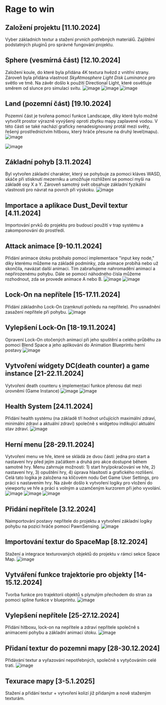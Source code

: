 # Rage to win

## Založení projektu [11.10.2024]
Vyber základních textur a stažení prvních potřebných materiálů. Zajištění podstatných pluginů pro správné fungování projektu.

## Sphere (vesmírná část) [12.10.2024]
Založení koule, do které byla přidána 4K textura hvězd z vnitřní strany. Zároveň byla přidána vlastnost *SkyAtmosphere Light Disk Luminance* pro světlo ve tmě.
Na závěr došlo k použití Directional Light, které osvětluje směrem od slunce pro simulaci svitu.
![image](https://github.com/user-attachments/assets/48a97b73-3cc0-4876-9e07-88307c8c059f) ![image](https://github.com/user-attachments/assets/cde79b57-db35-4fad-a391-25d6b854d3fc) ![image](https://github.com/user-attachments/assets/c2d999d4-bea7-48e9-b3b0-bef62810b6b6)




## Land (pozemní část) [19.10.2024]
Pozemní část je tvořena pomocí funkce Landscape, díky které bylo možné vytvořit prostor výrazně vyvýšený oproti zbytku mapy zaplavené vodou.
V této části se také nachází graficky nenadesignovaný protál mezi světy, řešený prostřednictvím hitboxu, který hráče přesune na druhý level(mapu).
![image](https://github.com/user-attachments/assets/537222c1-bfd3-4173-b8bd-02a21cb75471)

![image](https://github.com/user-attachments/assets/1271fd07-864d-44b2-aca0-f3419452a7f6)

## Základní pohyb [3.11.2024]
Byl vytvořen základní charakter, který se pohybuje za pomoci kláves WASD, skáče při stisknutí mezerníku a umožňuje rozhlížení se pomocí myši na základě osy X a Y. Zároveň samotný svět obsahuje základní fyzikální vlastnosti pro návrat na povrch při výskoku.
![image](https://github.com/user-attachments/assets/92447555-f98b-41d6-b974-01d3f547bbf8)

## Importace a aplikace Dust_Devil textur [4.11.2024]
Importování prvků do projektu pro budoucí použití v trap systému a zakomponování do prostředí.


## Attack animace [9-10.11.2024]
Přidání animace útoku probíhalo pomocí implementace "input key node," díky kterému můžeme na základě podmínky, zda animace probíhá nebo už skončila, navázat další animaci. Tím zabraňujeme nahromadění animací a nepřirozenému pohybu. Dále se pomocí náhodného čísla můžeme rozhodnout, zda se provede animace A nebo B.
![image](https://github.com/user-attachments/assets/cbc66c04-be60-4b7a-b121-ae639bf90842)
![image](https://github.com/user-attachments/assets/9ec0225a-1941-4f84-b70a-b397639e50da)

## Lock-On na nepřítele [15-17.11.2024]

Přidání základního Lock-On (zamknutí pohledu na nepřítele). Pro usnadnění zasažení nepřítele při pohybu.
![image](https://github.com/user-attachments/assets/5687d0f8-b5eb-4481-a989-0cfa2569e1a8)


## Vylepšení Lock-On [18-19.11.2024]
Opravení Lock-On otočených animací při jeho spuštění a celého průběhu za pomoci Blend Space a jeho aplikování do Animation Blueprintu herní postavy
![image](https://github.com/user-attachments/assets/116ca63a-67f8-4611-8002-d9534b82032e)

## Vytvoření widgety DC(death counter) a game instance [21-22.11.2024]
Vytvoření death counteru s implementací funkce přenosu dat mezi úrovněmi (Game Instance)
![image](https://github.com/user-attachments/assets/8c176df6-927c-4177-aad4-0748258a2050) ![image](https://github.com/user-attachments/assets/cdd5bdb7-8d30-418c-a10b-d098bbb3a1fd)

## Health System [24.11.2024]
Přidání health systému (na základě tří hodnot určujících maximální zdraví, minimální zdraví a aktuální zdraví) společně s widgetou indikující aktuální stav zdraví.
![image](https://github.com/user-attachments/assets/1310e484-63e5-475e-b46b-5f53e85b5e59)

## Herní menu [28-29.11.2024]
Vytvoření menu ve hře, které se skládá ze dvou částí: jedna pro start a nastavení hry před jejím začátkem a druhá pro akce dostupné během samotné hry. Menu zahrnuje možnosti: 1) start hry/pokračování ve hře, 2) nastavení hry, 3) opuštění hry, 4) úprava hlasitosti a grafického rozlišení.
Celá tato logika je založena na klíčovém nodu Get Game User Settings, pro práci s nastavením hry.
Na závěr došlo k vytvoření logiky pro vložení do viewportu ve hře a práci s volným a uzamčeným kurzorem při jeho vyvolání.
![image](https://github.com/user-attachments/assets/abea3a0f-3fc4-47f6-8693-b4fff63976f0)
![image](https://github.com/user-attachments/assets/24ebba7e-1630-42f0-ad9d-b4ed44d5c1e0)
![image](https://github.com/user-attachments/assets/324d207f-6bbd-4e82-baaf-7786e6ad70d3)

## Přidání nepřítele [3.12.2024]
Naimportování postavy nepřítele do projektu a vytvoření základní logiky pohybu na pozici hráče pomocí PawnSensing.
![image](https://github.com/user-attachments/assets/d0d64359-3452-4803-ad34-d94d5ce5ac78)

## Importování textur do SpaceMap [8.12.2024]
Stažení a integrace texturovaných objektů do projektu v rámci sekce Space Map.
![image](https://github.com/user-attachments/assets/ab2d84e0-8f81-4bf8-9f4b-4d5290258dbb)

## Vytváření funkce trajektorie pro objekty [14-15.12.2024]
Tvorba funkce pro trajektorii objektů s plynulým přechodem do stran za pomoci spline funkce v blueprintu.
![image](https://github.com/user-attachments/assets/73b68438-8552-4ed8-87d9-97bd3c7a764c)


## Vylepšení nepřítele [25-27.12.2024]
Přidání hitboxu, lock-on na nepřítele a zdraví nepřítele společně s animacemi pohybu a základní animací útoku.
![image](https://github.com/user-attachments/assets/8f95882b-7569-490d-9128-ee6c08b96ef7)

## Přidaní textur do pozemni mapy [28-30.12.2024]
Přidávání textur a vyřazování nepotřebných, společně s vytyčováním celé trati.
![image](https://github.com/user-attachments/assets/64362ad8-d381-4a05-8cc5-ddf2f7884d62)

## Texurace mapy [3-5.1.2025]
Stažení a přidání textur + vytvoření kolizí již přidaným a nově staženým texturám.






